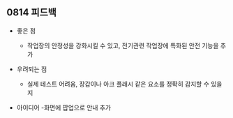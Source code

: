 ## 0814 피드백
- 좋은 점
    - 작업장의 안정성을 강화시킬 수 있고, 전기관련 작업장에 특화된 안전 기능을 추가
    
- 우려되는 점
    - 실제 테스트 어려움, 장갑이나 아크 플래시 같은 요소를 정확히 감지할 수 있을 지

- 아이디어
    -화면에 팝업으로 안내 추가